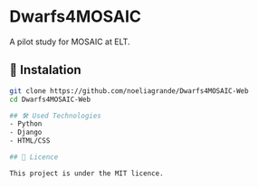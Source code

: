 # Dwarfs4MOSAIC

A pilot study for MOSAIC at ELT.

## 🚀 Instalation

```bash
git clone https://github.com/noeliagrande/Dwarfs4MOSAIC-Web
cd Dwarfs4MOSAIC-Web

## 🛠 Used Technologies
- Python
- Django
- HTML/CSS

## 📄 Licence

This project is under the MIT licence.